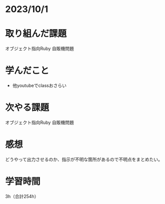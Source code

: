 # 2023/10/1
# 取り組んだ課題
オブジェクト指向Ruby 自販機問題

# 学んだこと
* 他youtubeでclassおさらい
  
# 次やる課題
オブジェクト指向Ruby 自販機問題

# 感想
どうやって出力させるのか、指示が不明な箇所があるので不明点をまとめたい。

# 学習時間
3h（合計254h）
